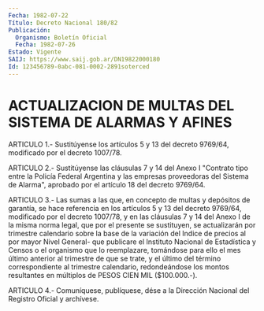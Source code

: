```yaml
---
Fecha: 1982-07-22
Título: Decreto Nacional 180/82
Publicación:
  Organismo: Boletín Oficial
  Fecha: 1982-07-26
Estado: Vigente
SAIJ: https://www.saij.gob.ar/DN19822000180
Id: 123456789-0abc-081-0002-2891soterced
---
```

# ACTUALIZACION DE MULTAS DEL SISTEMA DE ALARMAS Y AFINES

<a id="1"></a>
ARTICULO  1.-  Sustitúyense  los  artículos 5 y 13 del decreto 9769/64, modificado por el decreto 1007/78.

<a id="2"></a>
ARTICULO  2.-  Sustitúyense  las  cláusulas 7 y 14 del Anexo I "Contrato tipo entre la Policía Federal  Argentina  y  las empresas proveedoras  del  Sistema  de Alarma", aprobado por el artículo  18 del decreto 9769/64.

<a id="3"></a>
ARTICULO  3.-  Las  sumas  a  las que, en concepto de multas y depósitos de garantía, se hace referencia  en  los artículos 5 y 13 del decreto 9769/64, modificado por el decreto 1007/78,  y  en  las cláusulas  7  y  14 del Anexo I de la misma norma legal, que por el presente se sustituyen,  se  actualizarán  por trimestre calendario sobre la base de la variación del Indice de  precios  al por mayor Nivel  General-  que publicare el Instituto Nacional de Estadística y Censos o el organismo  que lo reemplazare, tomándose para ello el mes último anterior al trimestre  de  que se trate, y el último del término correspondiente al trimestre calendario,  redondeándose los montos  resultantes  en  múltiplos  de PESOS CIEN MIL ($100.000.-).

<a id="4"></a>
ARTICULO  4.-  Comuníquese,  publíquese,  dése  a la Dirección Nacional del Registro Oficial y archívese.